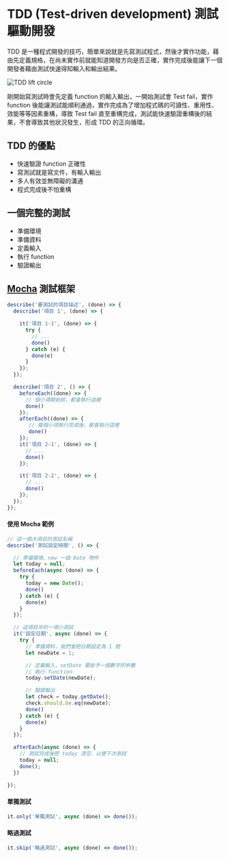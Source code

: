 # TDD (Test-driven development) 測試驅動開發

TDD 是一種程式開發的技巧，簡單來說就是先寫測試程式，然後才實作功能，藉由先定義規格，在尚未實作前就能知道開發方向是否正確，實作完成後能讓下一個開發者藉由測試快速得知輸入和輸出結果。

![TDD lift circle](http://www.agilenutshell.com/assets/test-driven-development/tdd-circle-of-life.png)

剛開始寫測試時會先定義 function 的輸入輸出，一開始測試會 Test fail，實作 function 後能讓測試能順利通過，實作完成為了增加程式碼的可讀性、重用性、效能等等因素重構，導致 Test fail 直至重構完成，測試能快速驗證重構後的結果，不會導致其他狀況發生，形成 TDD 的正向循環。

## TDD 的優點

* 快速驗證 function 正確性
* 寫測試就是寫文件，有輸入輸出
* 多人有效並無障礙的溝通
* 程式完成後不怕重構

## 一個完整的測試

* 準備環境
* 準備資料
* 定義輸入
* 執行 function
* 驗證輸出  

## [Mocha](https://mochajs.org/) 測試框架

```js
describe('要測試的項目描述', (done) => {
  describe('項目 1', (done) => {

    it('項目 1-1', (done) => {
      try {
        // ...
        done()
      } catch (e) {
        done(e)
      }
    });
  });

  describe('項目 2', () => {
    beforeEach((done) => {
      // 個小項開始前，都會執行這裡
      done()
    });
    afterEach((done) => {
       // 每個小項執行完成後，都會執行這裡
       done()
    });
    it('項目 2-1', (done) => {
      // ...
      done()
    });

    it('項目 2-2', (done) => {
      // ...
      done()
    });
  });
});
```

#### 使用 Mocha 範例

```js
// 這一個大項目的測試名稱
describe('測試設定時間', () => {

  // 準備環境，new 一個 Date 物件
  let today = null;
  beforeEach(async (done) => {
    try {
      today = new Date();
      done()
    } catch (e) {
      done(e)
    }
  });

  // 這項目中的一項小測試
  it('設定日期', async (done) => {
    try {
      // 準備資料，我們會把日期設定為 1 號
      let newDate = 1;

      // 定義輸入，setDate 要給予一個數字的參數
      // 執行 function
      today.setDate(newDate);

      // 驗證輸出
      let check = today.getDate();
      check.should.be.eq(newDate);
      done()
    } catch (e) {
      done(e)
    }
  });

  afterEach(async (done) => {
    // 測試完成後把 today 清空，以便下次測試
    today = null;
    done();
  })

});
```

#### 單獨測試

```js
it.only('單獨測試', async (done) => done());
```

#### 略過測試

```js
it.skip('略過測試', async (done) => done());
```